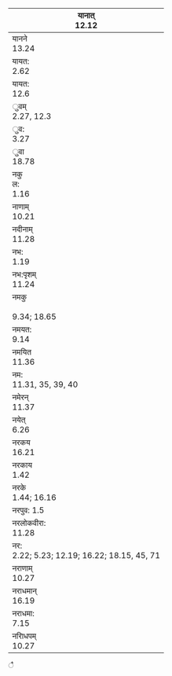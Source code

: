 | यानात्<br/>12.12                                |
| ----------------------------------------------- |
| यानने<br/>13.24                                 |
| यायत:<br/>2.62                                  |
| यायत:<br/>12.6                                  |
| ुवम्<br/>2.27, 12.3                             |
| ुव:<br/>3.27                                    |
| ुवा<br/>18.78                                   |
| नकु<br/>ल:<br/>1.16                             |
| नाणाम्<br/>10.21                                |
| नदीनाम्<br/>11.28                               |
| नभ:<br/>1.19                                    |
| नभ:पृशम्<br/>11.24                              |
| नमकु<br/><br/>9.34; 18.65                       |
| नमयत:<br/>9.14                                  |
| नमयित<br/>11.36                                 |
| नम:<br/>11.31, 35, 39, 40                       |
| नमेरन्<br/>11.37                                |
| नयेत्<br/>6.26                                  |
| नरकय<br/>16.21                                  |
| नरकाय<br/>1.42                                  |
| नरके<br/>1.44; 16.16                            |
| नरपुव: 1.5                                      |
| नरलोकवीरा:<br/>11.28                            |
| नर:<br/>2.22; 5.23; 12.19; 16.22; 18.15, 45, 71 |
| नराणाम्<br/>10.27                               |
| नराधमान्<br/>16.19                              |
| नराधमा:<br/>7.15                                |
| नरािधपम्<br/>10.27                              |

ै
